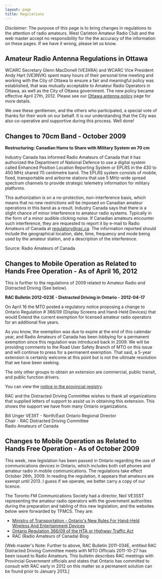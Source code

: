 ```yaml
---
layout: page
title: Regulations
---
```


*Disclaimer:* The purpose of this page is to bring changes in regulations to the attention of radio amateurs. West Carleton Amateur Radio Club and the web master accept no responsibility for the the accuracy of the information on these pages. If we have it wrong, please let us know.

## Amateur Radio Antenna Regulations in Ottawa

WCARC Secretary Glenn MacDonell (VE3XRA) and WCARC Vice President Andy Hart (VE3NVK) spent many hours of their personal time meeting and working with the City of Ottawa to ensure
a fair and meaningful policy was established, that was mutually acceptable to Amateur Radio Operators in Ottawa, as well as the City of Ottawa government. The new policy became effective April 27th, 2012. Please see our [Ottawa antenna policy](ottawa_antenna_policy.html) page for more details.

We owe these gentlemen, and the others who participated, a special vote of thanks for their work on our behalf. It is our understanding that the City was also co-operative and supportive during this process. Well done!

## Changes to 70cm Band - October 2009

**Restructuring: Canadian Hams to Share with Military System on 70 cm**

Industry Canada has informed Radio Amateurs of Canada that it has authorized the Department of National Defence to use a digital system called Enhanced Position Location Reporting System or EPLRS in the 430 to 450 MHz shared 70 centimetre band. The EPLRS system consists of mobile, fixed, transportable and airborne stations that use 5 MHz-wide spread spectrum channels to provide strategic telemetry information for military platforms.

This authorization is on a no-protection, non-interference basis, which means that no new restrictions will be imposed on Canadian amateur operations in this band as a result. Industry Canada says that there is a slight chance of minor interference to amateur radio systems. Typically in the form of a minor audible clicking noise. If Canadian amateurs encounter such interference, they are requested to report it by e-mail to Radio Amateurs of Canada at [regulatory@rac.ca](mailto:regulatory@rac.ca). The information reported should include the geographical location, date, time, frequency and mode being used by the amateur station, and a description of the interference.

Source: Radio Amateurs of Canada

## Changes to Mobile Operation as Related to Hands Free Operation - As of April 16, 2012

This is further to the regulations of 2009 related to Amateur Radio and Distracted Driving (See below).

**RAC Bulletin 2012-023E - Distracted Driving in Ontario - 2012-04-17**

On April 16 the MTO posted a regulatory notice proposing a change to Ontario Regulation # 366/09 (Display Screens and Hand-Held Devices) that would Extend the current exemption for licensed amateur radio operators for an additional five years.

As you know, the exemption was due to expire at the end of this calendar year, and Radio Amateurs of Canada has been lobbying for a permanent exemption since this regulation was introduced back in 2009. We will be providing comments to the Road User Safety Branch of MTO on this issue and will continue to press for a permanent exemption. That said, a 5-year extension is certainly welcome at this point but is not the ultimate resolution that we have been seeking.

The only other groups to obtain an extension are commercial, public transit, and public function drivers.

You can view the [notice in the provincial registry](https://www.ontariocanada.com/registry/view_posting.jsp?language=en&postingId=9043).

RAC and the Distracted Driving Committee wishes to thank all organizations that supplied letters of support to assist us in obtaining this extension. This shows the support we have from many Ontario organizations.

Bill Unger VE3XT - North/East Ontario Regional Director  
Chair - RAC Distracted Driving Committee  
Radio Amateurs of Canada

## Changes to Mobile Operation as Related to Hands Free Operation - As of October 2009

This week, new legislation has been passed in Ontario regarding the use of communications devices in Ontario, which includes both cell phones and amateur radio in mobile communications. The regulations take effect October 26th, 2009. In reading the regulation, it appears that amateurs are exempt until 2013. I guess if we operate, we better carry a copy of our licence.

The Toronto FM Communications Society had a director, Neil VE3SST representing the amateur radio operators with the government authorities during the preparation and tabling of this new legislation, and the websites below were forwarded by TFMCS. They are:

* [Ministry of Transportation - Ontario's New Rules For Hand-Held Wireless And Entertainment Devices](http://news.ontario.ca/mto/en/2009/09/ontarios-new-rules-for-hand-held-wireless-and-entertainment-devices.html)
* [Ontario Regulation 366/09 of the HTA or Highway Traffic Act](http://www.e-laws.gov.on.ca/html/source/regs/english/2009/elaws_src_regs_r09366_e.htm)
* RAC (Radio Amateurs of Canada) Blog

[Web master's Note: Further to above, RAC Bulletin 2011-034E, entitled RAC Distracted Driving Committee meets with MTO Officials 2011-10-27 has been issued to Radio Amateurs. This bulletin describes RAC meetings with Provincial Government officials and states that Ontario has committed to consult with RAC early in 2012 on this matter so a permanent solution can be found prior to January 2013.]
